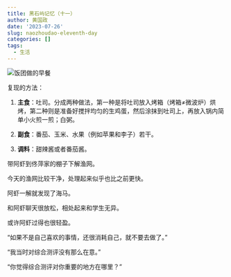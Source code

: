 ```yaml
---
title: 黑石屿记忆（十一）
author: 黄国政
date: '2023-07-26'
slug: naozhoudao-eleventh-day
categories: []
tags:
  - 生活
---
```


<!--more-->

![饭团做的早餐](/images/posts/2023/07/07-26-breakfast.jpg)

复现的方法：

1. **主食**：吐司。分成两种做法，第一种是将吐司放入烤箱（烤箱≠微波炉）烘烤，第二种则是准备好搅拌均匀的生鸡蛋，然后涂抹到吐司上，再放入锅内简单小火煎一煎；白粥。

2. **副食**：番茄、玉米、水果（例如苹果和李子）若干。

3. **调料**：甜辣酱或者番茄酱。

带阿虾到佟萍家的棚子下解渔网。

今天的渔网比较干净，处理起来似乎也比之前更快。

阿虾一解就发现了海马。

和阿虾聊天很放松，相处起来和学生无异。

或许阿虾过得也很轻盈。

“如果不是自己喜欢的事情，还很消耗自己，就不要去做了。”

“我当时对综合测评没有那么在意。”

“你觉得综合测评对你重要的地方在哪里？”
